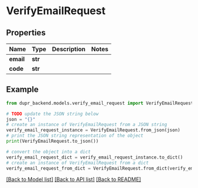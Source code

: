 # VerifyEmailRequest


## Properties

Name | Type | Description | Notes
------------ | ------------- | ------------- | -------------
**email** | **str** |  | 
**code** | **str** |  | 

## Example

```python
from dupr_backend.models.verify_email_request import VerifyEmailRequest

# TODO update the JSON string below
json = "{}"
# create an instance of VerifyEmailRequest from a JSON string
verify_email_request_instance = VerifyEmailRequest.from_json(json)
# print the JSON string representation of the object
print(VerifyEmailRequest.to_json())

# convert the object into a dict
verify_email_request_dict = verify_email_request_instance.to_dict()
# create an instance of VerifyEmailRequest from a dict
verify_email_request_from_dict = VerifyEmailRequest.from_dict(verify_email_request_dict)
```
[[Back to Model list]](../README.md#documentation-for-models) [[Back to API list]](../README.md#documentation-for-api-endpoints) [[Back to README]](../README.md)


